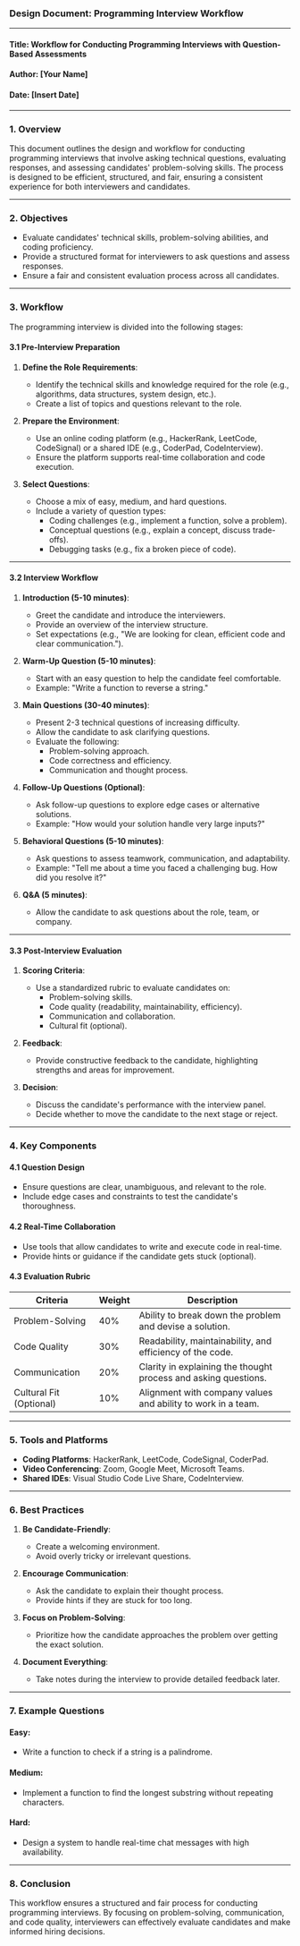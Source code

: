 ### **Design Document: Programming Interview Workflow**

---

#### **Title**: Workflow for Conducting Programming Interviews with Question-Based Assessments

#### **Author**: [Your Name]

#### **Date**: [Insert Date]

---

### **1. Overview**
This document outlines the design and workflow for conducting programming interviews that involve asking technical questions, evaluating responses, and assessing candidates' problem-solving skills. The process is designed to be efficient, structured, and fair, ensuring a consistent experience for both interviewers and candidates.

---

### **2. Objectives**
- Evaluate candidates' technical skills, problem-solving abilities, and coding proficiency.
- Provide a structured format for interviewers to ask questions and assess responses.
- Ensure a fair and consistent evaluation process across all candidates.

---

### **3. Workflow**
The programming interview is divided into the following stages:

#### **3.1 Pre-Interview Preparation**
1. **Define the Role Requirements**:
   - Identify the technical skills and knowledge required for the role (e.g., algorithms, data structures, system design, etc.).
   - Create a list of topics and questions relevant to the role.

2. **Prepare the Environment**:
   - Use an online coding platform (e.g., HackerRank, LeetCode, CodeSignal) or a shared IDE (e.g., CoderPad, CodeInterview).
   - Ensure the platform supports real-time collaboration and code execution.

3. **Select Questions**:
   - Choose a mix of easy, medium, and hard questions.
   - Include a variety of question types:
     - Coding challenges (e.g., implement a function, solve a problem).
     - Conceptual questions (e.g., explain a concept, discuss trade-offs).
     - Debugging tasks (e.g., fix a broken piece of code).

---

#### **3.2 Interview Workflow**
1. **Introduction (5-10 minutes)**:
   - Greet the candidate and introduce the interviewers.
   - Provide an overview of the interview structure.
   - Set expectations (e.g., "We are looking for clean, efficient code and clear communication.").

2. **Warm-Up Question (5-10 minutes)**:
   - Start with an easy question to help the candidate feel comfortable.
   - Example: "Write a function to reverse a string."

3. **Main Questions (30-40 minutes)**:
   - Present 2-3 technical questions of increasing difficulty.
   - Allow the candidate to ask clarifying questions.
   - Evaluate the following:
     - Problem-solving approach.
     - Code correctness and efficiency.
     - Communication and thought process.

4. **Follow-Up Questions (Optional)**:
   - Ask follow-up questions to explore edge cases or alternative solutions.
   - Example: "How would your solution handle very large inputs?"

5. **Behavioral Questions (5-10 minutes)**:
   - Ask questions to assess teamwork, communication, and adaptability.
   - Example: "Tell me about a time you faced a challenging bug. How did you resolve it?"

6. **Q&A (5 minutes)**:
   - Allow the candidate to ask questions about the role, team, or company.

---

#### **3.3 Post-Interview Evaluation**
1. **Scoring Criteria**:
   - Use a standardized rubric to evaluate candidates on:
     - Problem-solving skills.
     - Code quality (readability, maintainability, efficiency).
     - Communication and collaboration.
     - Cultural fit (optional).

2. **Feedback**:
   - Provide constructive feedback to the candidate, highlighting strengths and areas for improvement.

3. **Decision**:
   - Discuss the candidate's performance with the interview panel.
   - Decide whether to move the candidate to the next stage or reject.

---

### **4. Key Components**
#### **4.1 Question Design**
- Ensure questions are clear, unambiguous, and relevant to the role.
- Include edge cases and constraints to test the candidate's thoroughness.

#### **4.2 Real-Time Collaboration**
- Use tools that allow candidates to write and execute code in real-time.
- Provide hints or guidance if the candidate gets stuck (optional).

#### **4.3 Evaluation Rubric**
| **Criteria**         | **Weight** | **Description**                                                                 |
|-----------------------|------------|---------------------------------------------------------------------------------|
| Problem-Solving       | 40%        | Ability to break down the problem and devise a solution.                        |
| Code Quality          | 30%        | Readability, maintainability, and efficiency of the code.                       |
| Communication         | 20%        | Clarity in explaining the thought process and asking questions.                 |
| Cultural Fit (Optional)| 10%       | Alignment with company values and ability to work in a team.                    |

---

### **5. Tools and Platforms**
- **Coding Platforms**: HackerRank, LeetCode, CodeSignal, CoderPad.
- **Video Conferencing**: Zoom, Google Meet, Microsoft Teams.
- **Shared IDEs**: Visual Studio Code Live Share, CodeInterview.

---

### **6. Best Practices**
1. **Be Candidate-Friendly**:
   - Create a welcoming environment.
   - Avoid overly tricky or irrelevant questions.

2. **Encourage Communication**:
   - Ask the candidate to explain their thought process.
   - Provide hints if they are stuck for too long.

3. **Focus on Problem-Solving**:
   - Prioritize how the candidate approaches the problem over getting the exact solution.

4. **Document Everything**:
   - Take notes during the interview to provide detailed feedback later.

---

### **7. Example Questions**
#### **Easy**:
- Write a function to check if a string is a palindrome.

#### **Medium**:
- Implement a function to find the longest substring without repeating characters.

#### **Hard**:
- Design a system to handle real-time chat messages with high availability.

---

### **8. Conclusion**
This workflow ensures a structured and fair process for conducting programming interviews. By focusing on problem-solving, communication, and code quality, interviewers can effectively evaluate candidates and make informed hiring decisions.